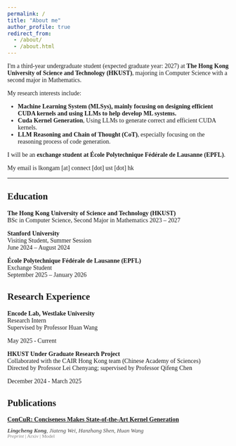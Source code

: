 ```yaml
---
permalink: /
title: "About me"
author_profile: true
redirect_from: 
  - /about/
  - /about.html
---
```



<style>
body {
  font-family: "Times New Roman", Times, serif;
}
</style>

I'm a third-year undergraduate student (expected graduate year: 2027) at **The Hong Kong University of Science and Technology (HKUST)**, majoring in Computer Science with a second major in Mathematics.

My research interests include:

- **Machine Learning System (MLSys), mainly focusing on designing efficient CUDA kernels and using LLMs to help develop ML systems.**
- **Cuda Kernel Generation**, Using LLMs to generate correct and efficient CUDA kernels.  
- **LLM Reasoning and Chain of Thought (CoT)**, especially focusing on the reasoning process of code generation.

I will be an **exchange student at École Polytechnique Fédérale de Lausanne (EPFL)**.

My email is lkongam [at] connect [dot] ust [dot] hk

---

## Education

**The Hong Kong University of Science and Technology (HKUST)**  
BSc in Computer Science, Second Major in Mathematics
2023 – 2027

**Stanford University**  
Visiting Student, Summer Session  
June 2024 – August 2024

**École Polytechnique Fédérale de Lausanne (EPFL)**  
Exchange Student  
September 2025 – January 2026


## Research Experience

**Encode Lab, Westlake University**  
Research Intern  
Supervised by Professor Huan Wang

May 2025 - Current

**HKUST Under Graduate Research Project**  
Collaborated with the CAIR Hong Kong team (Chinese Academy of Sciences)  
Directed by Professor Lei Chenyang; supervised by Professor Qifeng Chen

December 2024 - March 2025

## Publications
[**ConCuR: Conciseness Makes State-of-the-Art Kernel Generation**](https://lkongam.github.io/ConCuR/)

<span style="display:block; font-size:0.92em; color:#444; font-style:italic; margin-top:-4px; margin-bottom:-2px;">
<strong>Lingcheng Kong</strong>, Jiateng Wei, Hanzhang Shen, Huan Wang
</span>

<span style="display:block; font-size:0.8em; line-height:1.1; color:gray; margin-top:-2px;">
<i>Preprint</i> |
<a href="https://arxiv.org/pdf/2510.07356" style="color:gray; text-decoration:none;">Arxiv</a> | 
<a href="https://huggingface.co/lkongam/KernelCoder" style="color:gray; text-decoration:none;">Model</a>
</span>
